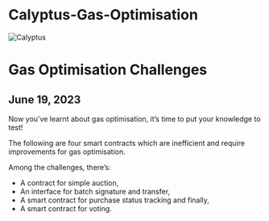 # Calyptus-Gas-Optimisation
![Calyptus](https://github.com/gonzalolater/Cryptography-challenge/assets/42863568/d5d516e8-9278-4014-9110-e2e24a7ac194)
# Gas Optimisation Challenges
June 19, 2023
----------------------------------------------------------------------------------------------------------------------------------------------------------
Now you’ve learnt about gas optimisation, it’s time to put your knowledge to test! 

The following are four smart contracts which are inefficient and require improvements for gas optimisation.

Among the challenges, there’s:

- A contract for simple auction, 
- An interface for batch signature and transfer, 
- A smart contract for purchase status tracking and finally,
- A smart contract for voting.
